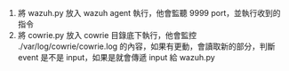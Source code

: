1. 將 wazuh.py 放入 wazuh agent 執行，他會監聽 9999 port，並執行收到的指令
2. 將 cowrie.py 放入 cowrie 目錄底下執行，他會監控 ./var/log/cowrie/cowrie.log 的內容，如果有更動，會讀取新的部分，判斷 event 是不是 input，如果是就會傳遞 input 給 wazuh.py
